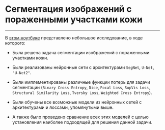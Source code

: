 # **Сегментация изображений с пораженными участками кожи**

-----------

В <a href="https://github.com/ivantipow/Semantic-segmentation/blob/main/Semantic_segmentation_GitHub.ipynb">этом ноутбуке</a> представлено небольшое исследование, в ходе которого:

* Была решена задача сегментации изображений с пораженными участками кожи.

* Были реализованы нейронные сети с архитектурами `SegNet`, `U-Net`, `"U-Net2"`.

* Были имплементированы различные функции потерь для задачи сегментации (`Binary Cross Entropy`, `Dice`, `Focal Loss`, `SupVis Loss`, `Structural Similarity Loss`, `Tversky Loss`, `Weighted Cross Entropy`).

* Были обучены все возможные модели из нейронных сетей с архитектурами и лоссами, упомянутыми выше.

* А также было проведено сравнение всех этих моделей с целью установления наиболее подходящей для решения данной задачи.
